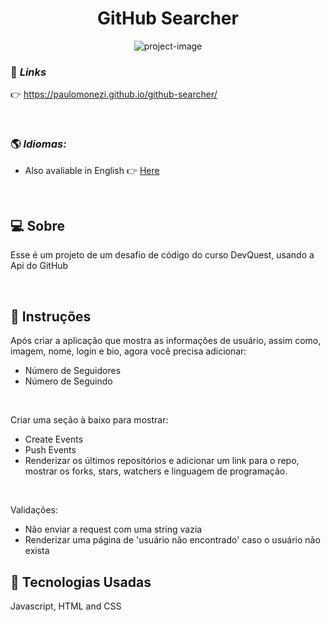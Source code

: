 <h1 align="center">GitHub Searcher</h1>

<p align="center">
    <img src="https://user-images.githubusercontent.com/95001803/176583367-6e34c441-a989-4c15-9003-08d847f6c8cc.png" alt="project-image">
</p>

### 🔗 _Links_
👉 <a href="https://paulomonezi.github.io/github-searcher/" target="_blank">https://paulomonezi.github.io/github-searcher/</a>

<br>

### 🌎 _Idiomas:_ 
-  Also avaliable in English 👉 <a href="https://github.com/paulomonezi/github-searcher/blob/main/README.md" target="_blank">Here</a>

<br>

## 💻 Sobre
Esse é um projeto de um desafio de código do curso DevQuest, usando a Api do GitHub

<br>

## 📑 Instruções
Após criar a aplicação que mostra as informações de usuário, assim como, imagem, nome, login e bio, agora você precisa adicionar:
- Número de Seguidores
- Número de Seguindo
<br>

Criar uma seção à baixo para mostrar:
- Create Events
- Push Events
- Renderizar os últimos repositórios e adicionar um link para o repo, mostrar os forks, stars, watchers e linguagem de programação.

<br>

Validações:
- Não enviar a request com uma string vazia
- Renderizar uma página de 'usuário não encontrado' caso o usuário não exista

## 🧰 Tecnologias Usadas
Javascript, HTML and CSS